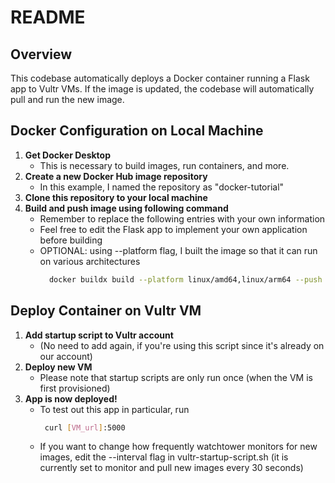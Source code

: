 # README 

## Overview 
This codebase automatically deploys a Docker container running a Flask app to Vultr VMs. If the image is updated, the codebase will automatically pull and run the new image. 

## Docker Configuration on Local Machine  
1. **Get Docker Desktop**
    - This is necessary to build images, run containers, and more. 
2. **Create a new Docker Hub image repository**
    - In this example, I named the repository as "docker-tutorial"
3.  **Clone this repository to your local machine**
4.  **Build and push image using following command**
    - Remember to replace the following entries with your own information
    - Feel free to edit the Flask app to implement your own application before building 
    - OPTIONAL: using --platform flag, I built the image so that it can run on various architectures 
      ```bash
        docker buildx build --platform linux/amd64,linux/arm64 --push -t [DOCKER-USERNAME]/[DOCKER-REPO]:[TAG] .
      ```

## Deploy Container on Vultr VM
1.  **Add startup script to Vultr account**
     - (No need to add again, if you're using this script since it's already on our account)
2.  **Deploy new VM**
     - Please note that startup scripts are only run once (when the VM is first provisioned)
3.  **App is now deployed!**
     - To test out this app in particular, run
       ```bash
        curl [VM_url]:5000 
       ```
     - If you want to change how frequently watchtower monitors for new images, edit the --interval flag in vultr-startup-script.sh (it is currently set to monitor and pull new images every 30 seconds)
